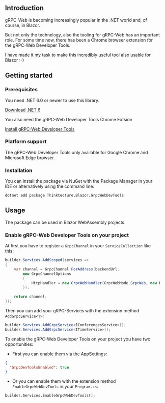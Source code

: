 ## Introduction

gRPC-Web is becoming increasingly popular in the .NET world and, of course, in Blazor.

But not only the technology, also the tooling for gRPC-Web has an important role.
For some time now, there has been a Chrome browser extension for the gRPC-Web Developer Tools.

I have made it my task to make this incredibly useful tool also usable for Blazor :-)

## Getting started

### Prerequisites

You need .NET 6.0 or newer to use this library.

[Download .NET 6](https://dotnet.microsoft.com/download/dotnet/6.0)

You also need the gRPC-Web Developer Tools Chrome Extsion

[Install gRPC-Web Developer Tools](https://chrome.google.com/webstore/detail/grpc-web-developer-tools/kanmilmfkjnoladbbamlclhccicldjaj)


### Platform support

The gRPC-Web Developer Tools only available for Google Chrome and Microsoft Edge browser.

### Installation

You can install the package via NuGet with the Package Manager in your IDE or alternatively using the command line:

```
dotnet add package Thinktecture.Blazor.GrpcWebDevTools
```

## Usage

The package can be used in Blazor WebAssembly projects.


### Enable gRPC-Web Developer Tools on your project

At first you have to register a `GrpcChannel` in your `ServiceCollection` like this:

```csharp
builder.Services.AddScoped(services =>
{
    var channel = GrpcChannel.ForAddress(backendUrl, 
        new GrpcChannelOptions 
        { 
            HttpHandler = new GrpcWebHandler(GrpcWebMode.GrpcWeb, new HttpClientHandler()) 
        });
        
    return channel;
});
```

Then you can add your gRPC-Services with the extension method `AddGrpcService<T>`:

```csharp
builder.Services.AddGrpcService<IConferencesService>();
builder.Services.AddGrpcService<ITimeService>();
```

To enable the gRPC-Web Developer Tools on your project you have two opportunities:

- First you can enable them via the AppSettings:

```json
{
  "GrpcDevToolsEnabled": true
}
```

- Or you can enable them with the extension method `EnableGrpcWebDevTools` in your `Program.cs`:

```
builder.Services.EnableGrpcWebDevTools();
```


